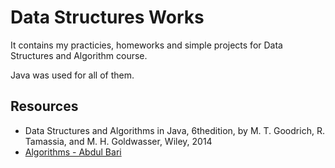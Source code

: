 
# Data Structures Works

It contains my practicies, homeworks and simple projects for Data Structures and Algorithm course.

Java was used for all of them.







## Resources
- Data Structures and Algorithms in Java, 6thedition, by M. T. Goodrich, R. Tamassia, and M. H. Goldwasser, Wiley, 2014
- [Algorithms - Abdul Bari](https://www.youtube.com/watch?v=0IAPZzGSbME&list=PLDN4rrl48XKpZkf03iYFl-O29szjTrs_O)


